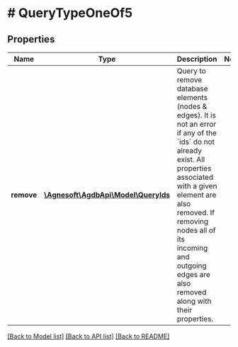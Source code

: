 # # QueryTypeOneOf5

## Properties

Name | Type | Description | Notes
------------ | ------------- | ------------- | -------------
**remove** | [**\Agnesoft\AgdbApi\Model\QueryIds**](QueryIds.md) | Query to remove database elements (nodes &amp; edges). It is not an error if any of the &#x60;ids&#x60; do not already exist.  All properties associated with a given element are also removed.  If removing nodes all of its incoming and outgoing edges are also removed along with their properties. |

[[Back to Model list]](../../README.md#models) [[Back to API list]](../../README.md#endpoints) [[Back to README]](../../README.md)
